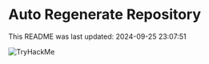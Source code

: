 # Auto Regenerate Repository

This README was last updated: 2024-09-25 23:07:51

 ![TryHackMe](https://tryhackme.com/badge/533634)